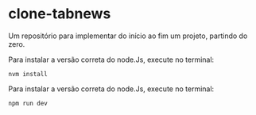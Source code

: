 # clone-tabnews

Um repositório para implementar do início ao fim um projeto, partindo do zero.

Para instalar a versão correta do node.Js, execute no terminal:

`
nvm install
`

Para instalar a versão correta do node.Js, execute no terminal:

`
npm run dev
`


